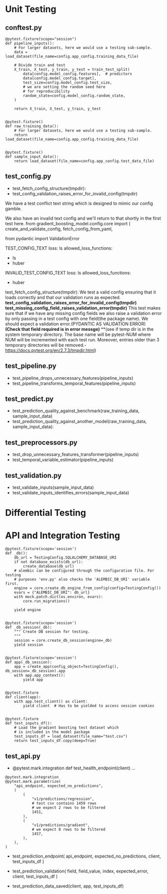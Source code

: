 # Unit Testing

## conftest.py	
```
@pytest.fixture(scope="session")
def pipeline_inputs():
    # For larger datasets, here we would use a testing sub-sample.
    data = load_dataset(file_name=config.app_config.training_data_file)

    # Divide train and test
    X_train, X_test, y_train, y_test = train_test_split(
        data[config.model_config.features],  # predictors
        data[config.model_config.target],
        test_size=config.model_config.test_size,
        # we are setting the random seed here
        # for reproducibility
        random_state=config.model_config.random_state,
    )

    return X_train, X_test, y_train, y_test


@pytest.fixture()
def raw_training_data():
    # For larger datasets, here we would use a testing sub-sample.
    return load_dataset(file_name=config.app_config.training_data_file)


@pytest.fixture()
def sample_input_data():
    return load_dataset(file_name=config.app_config.test_data_file)
```

## test_config.py	

- test_fetch_config_structure(tmpdir):
- test_config_validation_raises_error_for_invalid_config(tmpdir)

We have a test conflict text string which is designed to mimic our config gamble.

We also have an invalid text config and we'll return to that shortly in the first test here.
from gradient_boosting_model.config.core import (
    create_and_validate_config,
    fetch_config_from_yaml,

from pydantic import ValidationError


TEST_CONFIG_TEXT 
loss: ls
allowed_loss_functions:
  - ls
  - huber

INVALID_TEST_CONFIG_TEXT 
loss: ls
allowed_loss_functions:
  - huber
  
  
test_fetch_config_structure(tmpdir):
We test a valid config ensuring that it loads correctly and that our validation runs as expected.
**test_config_validation_raises_error_for_invalid_config(tmpdir)**
**test_missing_config_field_raises_validation_error(tmpdir)**
This test makes sure that if we have any missing config fields we also raise a validation error by only passing in a test config with one field(the package name). We should  expect a validation error.(PYDANTIC AS VALIDATION ERROR)  **(Check that  field required is in error messge)** **(see if temp dir is in the system temporary directory. The base name will be pytest-NUM where NUM will be incremented with each test run. Moreover, entries older than 3 temporary directories will be removed.- https://docs.pytest.org/en/2.7.3/tmpdir.html)
## test_pipeline.py	

- test_pipeline_drops_unnecessary_features(pipeline_inputs)
- test_pipeline_transforms_temporal_features(pipeline_inputs)
## test_predict.py	

- test_prediction_quality_against_benchmark(raw_training_data, sample_input_data)
- test_prediction_quality_against_another_model(raw_training_data, sample_input_data):
## test_preprocessors.py	

- test_drop_unnecessary_features_transformer(pipeline_inputs)
- test_temporal_variable_estimator(pipeline_inputs)

## test_validation.py

- test_validate_inputs(sample_input_data)
- test_validate_inputs_identifies_errors(sample_input_data)

# Differential Testing
# API and Integration Testing
```
@pytest.fixture(scope='session')
def _db():
    db_url = TestingConfig.SQLALCHEMY_DATABASE_URI
    if not database_exists(db_url):
        create_database(db_url)
    # alembic can be configured through the configuration file. For testing
    # purposes 'env.py' also checks the 'ALEMBIC_DB_URI' variable first.
    engine = core.create_db_engine_from_config(config=TestingConfig())
    evars = {"ALEMBIC_DB_URI": db_url}
    with mock.patch.dict(os.environ, evars):
        core.run_migrations()

    yield engine


@pytest.fixture(scope='session')
def _db_session(_db):
    """ Create DB session for testing.
    """
    session = core.create_db_session(engine=_db)
    yield session


@pytest.fixture(scope='session')
def app(_db_session):
    app = create_app(config_object=TestingConfig(), db_session=_db_session).app
    with app.app_context():
        yield app


@pytest.fixture
def client(app):
    with app.test_client() as client:
        yield client  # Has to be yielded to access session cookies


@pytest.fixture
def test_inputs_df():
    # Load the gradient boosting test dataset which
    # is included in the model package
    test_inputs_df = load_dataset(file_name="test.csv")
    return test_inputs_df.copy(deep=True)
```

## test_api.py
- @pytest.mark.integration
  def test_health_endpoint(client)
...
```
@pytest.mark.integration
@pytest.mark.parametrize(
    "api_endpoint, expected_no_predictions",
    (
        (
            "v1/predictions/regression",
            # test csv contains 1459 rows
            # we expect 2 rows to be filtered
            1451,
        ),
        (
            "v1/predictions/gradient",
            # we expect 8 rows to be filtered
            1457,
        ),
    ),
)
```
-  test_prediction_endpoint(
    api_endpoint, expected_no_predictions, client, test_inputs_df
    )

- test_prediction_validation(
    field, field_value, index, expected_error, client, test_inputs_df
    )
 
- test_prediction_data_saved(client, app, test_inputs_df)
